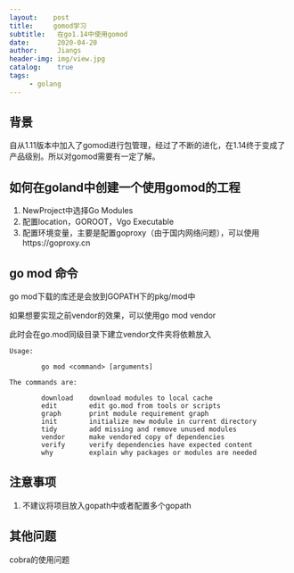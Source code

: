 ```yaml
---
layout:    post
title:     gomod学习
subtitle:   在go1.14中使用gomod   
date:       2020-04-20
author:     Jiangs
header-img: img/view.jpg
catalog:    true
tags:
     - golang
---
```


## 背景

自从1.11版本中加入了gomod进行包管理，经过了不断的进化，在1.14终于变成了产品级别。所以对gomod需要有一定了解。

## 如何在goland中创建一个使用gomod的工程

1. NewProject中选择Go Modules
2. 配置location，GOROOT，Vgo Executable
3. 配置环境变量，主要是配置goproxy（由于国内网络问题），可以使用https://goproxy.cn

## go mod 命令

go mod下载的库还是会放到GOPATH下的pkg/mod中

如果想要实现之前vendor的效果，可以使用go mod vendor 

此时会在go.mod同级目录下建立vendor文件夹将依赖放入

```
Usage:

        go mod <command> [arguments]

The commands are:

        download    download modules to local cache
        edit        edit go.mod from tools or scripts
        graph       print module requirement graph
        init        initialize new module in current directory
        tidy        add missing and remove unused modules
        vendor      make vendored copy of dependencies
        verify      verify dependencies have expected content
        why         explain why packages or modules are needed

```

## 注意事项 

1. 不建议将项目放入gopath中或者配置多个gopath

## 其他问题 

cobra的使用问题